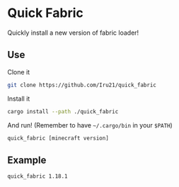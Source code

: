 # Quick Fabric

Quickly install a new version of fabric loader!

## Use

Clone it

```sh
git clone https://github.com/Iru21/quick_fabric
```

Install it

```sh
cargo install --path ./quick_fabric
```

And run! (Remember to have `~/.cargo/bin` in your `$PATH`)

```sh
quick_fabric [minecraft version]
```

## Example

```sh
quick_fabric 1.18.1
```
